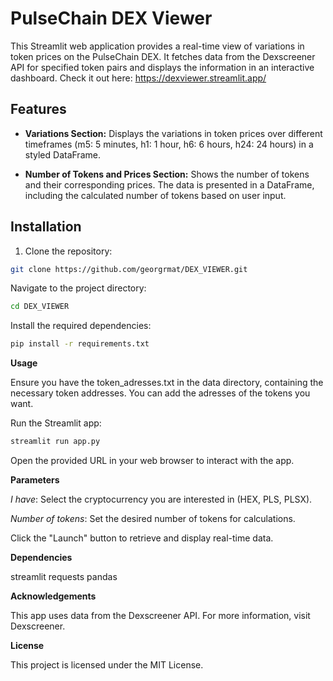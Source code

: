 # PulseChain DEX Viewer

This Streamlit web application provides a real-time view of variations in token prices on the PulseChain DEX. It fetches data from the Dexscreener API for specified token pairs and displays the information in an interactive dashboard. Check it out here: https://dexviewer.streamlit.app/

## Features

- **Variations Section:** Displays the variations in token prices over different timeframes (m5: 5 minutes, h1: 1 hour, h6: 6 hours, h24: 24 hours) in a styled DataFrame.

- **Number of Tokens and Prices Section:** Shows the number of tokens and their corresponding prices. The data is presented in a DataFrame, including the calculated number of tokens based on user input.

## Installation

1. Clone the repository:

```bash
git clone https://github.com/georgrmat/DEX_VIEWER.git
```
Navigate to the project directory:

```bash
cd DEX_VIEWER
```
Install the required dependencies:

```bash
pip install -r requirements.txt
```

**Usage**

Ensure you have the token_adresses.txt in the data directory, containing the necessary token addresses. You can add the adresses of the tokens you want.

Run the Streamlit app:

```bash
streamlit run app.py
```

Open the provided URL in your web browser to interact with the app.

**Parameters**

*I have*: Select the cryptocurrency you are interested in (HEX, PLS, PLSX).

*Number of tokens*: Set the desired number of tokens for calculations.

Click the "Launch" button to retrieve and display real-time data.

**Dependencies**

streamlit
requests
pandas

**Acknowledgements**

This app uses data from the Dexscreener API. For more information, visit Dexscreener.

**License**

This project is licensed under the MIT License.

